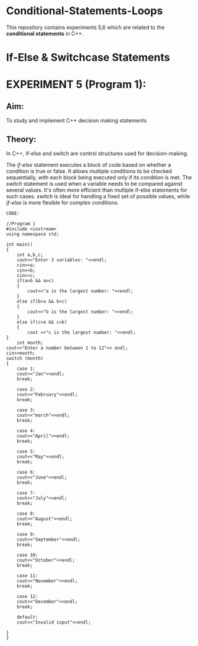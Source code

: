 # Conditional-Statements-Loops
This repository contains experiments 5,6 which are related to the __conditional statements__ in C++.

# If-Else & Switchcase Statements
# EXPERIMENT 5 (Program 1):
## Aim: 
To study and implement C++ decision making statements
## Theory: 
In C++, if-else and switch are control structures used for decision-making.

The *if-else* statement executes a block of code based on whether a condition is true or false. It allows multiple conditions to be checked sequentially, with each block being executed only if its condition is met.
The *switch* statement is used when a variable needs to be compared against several values. It's often more efficient than multiple if-else statements for such cases.
*switch* is ideal for handling a fixed set of possible values, while *if-else* is more flexible for complex conditions.

~~~
CODE:

//Program 1
#include <iostream>
using namespace std;

int main()
{
    int a,b,c;
    cout<<"Enter 3 variables: "<<endl;
    cin>>a;
    cin>>b;
    cin>>c;
    if(a>b && a>c)
    {
        cout<<"a is the largest number: "<<endl;
    }
    else if(b>a && b>c)
    {
        cout<<"b is the largest number: "<<endl;
    }
    else if(c>a && c>b)
    {
        cout <<"c is the largest number: "<<endl;
}
    int month;
cout<<"Enter a number between 1 to 12"<< endl;
cin>>month;
switch (month)
{
    case 1:
    cout<<"Jan"<<endl;
    break;

    case 2:
    cout<<"February"<<endl;
    break;

    case 3:
    cout<<"march"<<endl;
    break;
    
    case 4:
    cout<<"April"<<endl;
    break;
    
    case 5:
    cout<<"May"<<endl;
    break;

    case 6:
    cout<<"June"<<endl;
    break;

    case 7:
    cout<<"July"<<endl;
    break;

    case 8:
    cout<<"August"<<endl;
    break;
    
    case 9:
    cout<<"September"<<endl;
    break;

    case 10:
    cout<<"October"<<endl;
    break;

    case 11:
    cout<<"November"<<endl;
    break;

    case 12:
    cout<<"December"<<endl;
    break;

    default:
    cout<<"Invalid input"<<endl;

}
}
~~~
